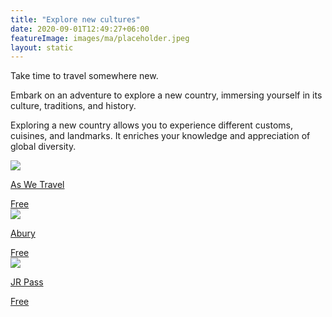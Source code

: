 ```yaml
---
title: "Explore new cultures"
date: 2020-09-01T12:49:27+06:00
featureImage: images/ma/placeholder.jpeg
layout: static
---
```


Take time to travel somewhere new.

Embark on an adventure to explore a new country, immersing yourself in its culture, traditions, and history.

Exploring a new country allows you to experience different customs, cuisines, and landmarks. It enriches your knowledge and appreciation of global diversity.

<a class="ma-link" href="https://aswetravel.com/embracing-new-culture-5-essential-tips/"><div class="ma-card ma-card-Community"><div class="ma-icon"><img src ="/images/icon-check.png"/></div><div class="ma-name"><p>As We Travel</p></div><div class="ma-paid-text"><span>Free </span></div></div></a><a class="ma-link" href="https://abury.net/blogs/abury-blog/exploring-new-cultures"><div class="ma-card ma-card-Community"><div class="ma-icon"><img src ="/images/icon-check.png"/></div><div class="ma-name"><p>Abury</p></div><div class="ma-paid-text"><span>Free </span></div></div></a><a class="ma-link" href="https://www.jrpass.com/blog/why-experiencing-a-new-culture-is-good-for-you"><div class="ma-card ma-card-Community"><div class="ma-icon"><img src ="/images/icon-check.png"/></div><div class="ma-name"><p>JR Pass</p></div><div class="ma-paid-text"><span>Free </span></div></div></a>  

<br/><br/>






